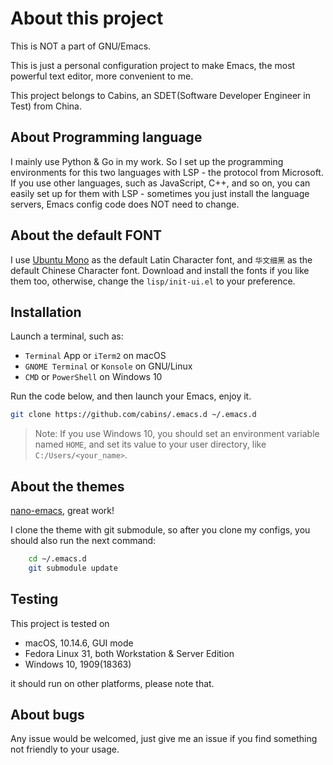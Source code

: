 # About this project


This is NOT a part of GNU/Emacs.

This is just a personal configuration project to make Emacs, the most powerful text editor, more convenient to me.

This project belongs to Cabins, an SDET(Software Developer Engineer in Test) from China.

## About Programming language

I mainly use Python & Go in my work.  So I set up the programming environments for this two languages with LSP - the protocol from Microsoft.  If you use other languages, such as JavaScript, C++, and so on, you can easily set up for them with LSP - sometimes you just install the language servers, Emacs config code does NOT need to change.

## About the default FONT
I use [Ubuntu Mono](https://design.ubuntu.com/font/) as the default Latin Character font, and `华文细黑` as the default Chinese Character font.
Download and install the fonts if you like them too, otherwise, change the `lisp/init-ui.el` to your preference.

## Installation

Launch a terminal, such as:

- `Terminal` App or `iTerm2` on macOS
- `GNOME Terminal` or `Konsole` on GNU/Linux
- `CMD` or `PowerShell` on Windows 10

Run the code below, and then launch your Emacs, enjoy it.

```bash
git clone https://github.com/cabins/.emacs.d ~/.emacs.d
```

> Note: If you use Windows 10,  you should set an environment variable named `HOME`,  and set its value to your user directory,  like `C:/Users/<your_name>`.

## About the themes
[nano-emacs](https://github.com/rougier/nano-emacs), great work!

I clone the theme with git submodule, so after you clone my configs, you should also run the next command:
```bash
    cd ~/.emacs.d
    git submodule update
```

## Testing

This project is tested on

- macOS,  10.14.6,  GUI mode
- Fedora Linux 31, both Workstation & Server Edition
- Windows 10,  1909(18363)

it should run on other platforms, please note that.

## About bugs

Any issue would be welcomed, just give me an issue if you find something not friendly to your usage.
